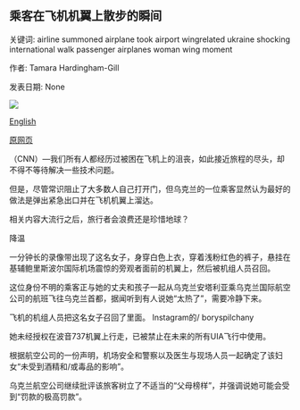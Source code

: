 ## 乘客在飞机机翼上散步的瞬间

关键词: airline summoned airplane took airport wingrelated ukraine shocking international walk passenger airplanes woman wing moment

作者: Tamara Hardingham-Gill

发表日期: None

![](https://cdn.cnn.com/cnnnext/dam/assets/200904092852-wingwalk2-1-super-tease.jpg)

[English](The%20shocking%20moment%20a%20passenger%20took%20a%20walk%20on%20an%20airplane%20wing.md)

[原网页](https://edition.cnn.com/travel/article/passenger-takes-walk-on-airplane-wing/index.html)

（CNN）—我们所有人都经历过被困在飞机上的沮丧，如此接近旅程的尽头，却不得不等待解决一些技术问题。

但是，尽管常识阻止了大多数人自己打开门，但乌克兰的一位乘客显然认为最好的做法是弹出紧急出口并在飞机机翼上溜达。

相关内容大流行之后，旅行者会浪费还是珍惜地球？

降温

一分钟长的录像带出现了这名女子，身穿白色上衣，穿着浅粉红色的裤子，悬挂在基辅鲍里斯波尔国际机场震惊的旁观者面前的机翼上，然后被机组人员召回。

这位身份不明的乘客正与她的丈夫和孩子一起从乌克兰安塔利亚乘乌克兰国际航空公司的航班飞往乌克兰首都，据闻听到有人说她“太热了”，需要冷静下来。

飞机的机组人员把这名女子召回了里面。 Instagram的/ boryspilchany

她未经授权在波音737机翼上行走，已被禁止在未来的所有UIA飞行中使用。

根据航空公司的一份声明，机场安全和警察以及医生与现场人员一起确定了该妇女“未受到酒精和/或毒品的影响”。

乌克兰航空公司继续批评该旅客树立了不适当的“父母榜样”，并强调说她可能会受到“罚款的极高罚款”。